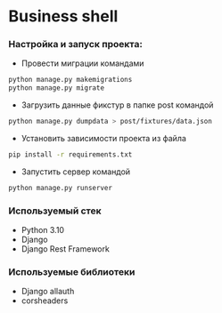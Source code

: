 # Business shell 

### Настройка и запуск проекта:
  - Провести миграции командами  
```bash
python manage.py makemigrations
python manage.py migrate
```
  - Загрузить данные фикстур в папке post командой 
```bash
python manage.py dumpdata > post/fixtures/data.json
```

  - Установить зависимости проекта из файла 
```bash
pip install -r requirements.txt
```
  - Запустить сервер командой 
```bash
python manage.py runserver
```

### Используемый стек 
  - Python 3.10
  - Django
  - Django Rest Framework
### Используемые библиотеки 
  - Django allauth
  - corsheaders